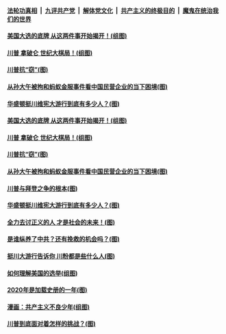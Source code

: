####  [法轮功真相](../../../../basic/blob/master/README.md?t=11181731) &nbsp;|&nbsp; [九评共产党](../../../../9ping.md/blob/master/README.md?t=11181731) &nbsp;|&nbsp; [解体党文化](../../../../jtdwh.md/blob/master/README.md?t=11181731)  &nbsp;|&nbsp; [共产主义的终极目的](../../../../gczydzjmd.md/blob/master/README.md?t=11181731) &nbsp;|&nbsp; [魔鬼在统治我们的世界](../../../../mgztzwmdsj.md/blob/master/README.md?t=11181731) 

#### [美国大选的底牌 从这两件事开始揭开！(组图)](../pages/p4/952896.md?t=11181731) 

#### [川普 拿破仑 世纪大棋局！(组图)](../pages/p4/952902.md?t=11181731) 

#### [川普抗“窃”(图)](../pages/p4/952913.md?t=11181731) 


#### [从孙大午被拘和蚂蚁金服事件看中国民营企业的当下困境(图)](../pages/p4/952918.md?t=11181731) 

#### [华盛顿挺川维宪大游行到底有多少人？(图)](../pages/p4/952906.md?t=11181731) 



#### [美国大选的底牌 从这两件事开始揭开！(组图)](../pages/p4/952896.md?t=11181731) 

#### [川普 拿破仑 世纪大棋局！(组图)](../pages/p4/952902.md?t=11181731) 

#### [川普抗“窃”(图)](../pages/p4/952913.md?t=11181731) 


#### [从孙大午被拘和蚂蚁金服事件看中国民营企业的当下困境(图)](../pages/p4/952918.md?t=11181731) 

#### [川普与拜登之争的根本(图)](../pages/p4/952908.md?t=11181731) 

#### [华盛顿挺川维宪大游行到底有多少人？(图)](../pages/p4/952906.md?t=11181731) 


#### [全力去讨正义的人 才是社会的未来！(图)](../pages/p4/952792.md?t=11181731) 

#### [是谁纵养了中共？还有挽救的机会吗？(图)](../pages/p4/952789.md?t=11181731) 

#### [挺川大游行告诉你 川粉都是些什么人(图)](../pages/p4/952793.md?t=11181731) 

#### [如何理解美国的选举(组图)](../pages/p4/952790.md?t=11181731) 

#### [2020年是加载史册的一年(图)](../pages/p4/952783.md?t=11181731) 

#### [漫画：共产主义不良少年(组图)](../pages/p4/952780.md?t=11181731) 




#### [川普到底面对着怎样的挑战？(图)](../pages/p4/952690.md?t=11181731) 

